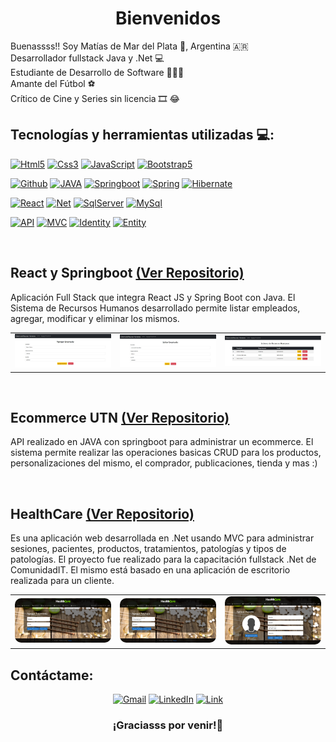 <div align="center">
  <h1>Bienvenidos</h1>
</div>

<p>
  Buenassss!! Soy Matías de Mar del Plata 🌊, Argentina 🇦🇷 <br>
  Desarrollador fullstack Java y .Net 💻<br>
  Estudiante de Desarrollo de Software 👨🏽‍🎓<br>
  Amante del Fútbol ⚽ <br>
  Crítico de Cine y Series sin licencia 🎞️ 😂 <br>
</p>

## Tecnologías y herramientas utilizadas 💻:


[![Html5](https://img.shields.io/badge/Html%205-orange?style=for-the-badge&logo=html5&logoColor=orange&labelColor=black)]() 
[![Css3](https://img.shields.io/badge/Css3-158ef2?style=for-the-badge&logo=css3&logoColor=158ef2&labelColor=black)]() 
[![JavaScript](https://img.shields.io/badge/JavaScript-yellow?style=for-the-badge&logo=javascript&logoColor=yellow&labelColor=black)]() 
[![Bootstrap5](https://img.shields.io/badge/Bootstrap%205-8858ee?style=for-the-badge&logo=bootstrap&logoColor=8858ee&labelColor=black)]() 

[![Github](https://img.shields.io/badge/Github-ddd3d1?style=for-the-badge&logo=github&logoColor=white&labelColor=black)]() 
[![JAVA](https://img.shields.io/badge/J-Java-orange?style=for-the-badge&labelColor=black)]() 
[![Springboot](https://img.shields.io/badge/Springboot-green?style=for-the-badge&logo=springboot&logoColor=green&labelColor=black)]() 
[![Spring](https://img.shields.io/badge/Spring-green?style=for-the-badge&logo=spring&logoColor=green&labelColor=black)]() 
[![Hibernate](https://img.shields.io/badge/Hibernate-59666C?style=for-the-badge&logo=hibernate&logoColor=59666C&labelColor=black)]() 


[![React](https://img.shields.io/badge/react-61DAFB?style=for-the-badge&logo=react&logoColor=61DAFB&labelColor=black)]() 
[![Net](https://img.shields.io/badge/.NET-7c4edf?style=for-the-badge&logo=csharp&logoColor=7c4edf&labelColor=black)]() 
[![SqlServer](https://img.shields.io/badge/MS%20Sql%20Server-a9192f?style=for-the-badge&logo=microsoftsqlserver&logoColor=red&labelColor=black)]() 
[![MySql](https://img.shields.io/badge/MySql-fcb82f?style=for-the-badge&logo=mysql&logoColor=fcb82f&labelColor=black)]() 

[![API](https://img.shields.io/badge/API-API%20Rest-0938cb?style=for-the-badge&labelColor=black)]() 
[![MVC](https://img.shields.io/badge/MVC-Modelo%20Vista%20Controlador-0938cb?style=for-the-badge&labelColor=black)]() 
[![Identity](https://img.shields.io/badge/MS%20Identity%20Framework-158ef2?style=for-the-badge&logo=microsoft&logoColor=158ef2&labelColor=black)]() 
[![Entity](https://img.shields.io/badge/MS%20Entity%20Framework-158ef2?style=for-the-badge&logo=microsoft&logoColor=158ef2&labelColor=black)]() 

<br>

## React y Springboot <a href="https://github.com/matias9486/react_spring">(Ver Repositorio)</a><span>
Aplicación Full Stack que integra React JS y Spring Boot con Java. El Sistema de Recursos Humanos desarrollado permite listar empleados, agregar, modificar y eliminar los mismos.

<table>
<tr>
  <td>
  <a href="https://raw.githubusercontent.com/matias9486/react_spring/main/screenshot/agregar_empleado.jpg" target="_blank"><img src="https://raw.githubusercontent.com/matias9486/react_spring/main/screenshot/agregar_empleado.jpg" alt="Agregar Empleado"></a>
</td>
  <td>
    <a href="https://raw.githubusercontent.com/matias9486/react_spring/main/screenshot/editar_empleado.jpg" target="_blank"><img src="https://raw.githubusercontent.com/matias9486/react_spring/main/screenshot/editar_empleado.jpg" alt="Editar Empleado"></a>
</td>
  <td>
<a href="https://raw.githubusercontent.com/matias9486/react_spring/main/screenshot/listar_empleados.jpg" target="_blank"><img src="https://raw.githubusercontent.com/matias9486/react_spring/main/screenshot/listar_empleados.jpg" alt="Listar Empleados"></a>
</td>
</tr>
</table>

<br>

## Ecommerce UTN <a href="https://github.com/matias9486/ecommerce_utn">(Ver Repositorio)</a><span>
API realizado en JAVA con springboot para administrar un ecommerce. El sistema permite realizar las operaciones basicas CRUD para los productos, personalizaciones del mismo, el comprador, publicaciones, tienda y mas :)

<br>

## HealthCare <a href="https://github.com/matias9486/HealthCare">(Ver Repositorio)</a><span>
Es una aplicación web desarrollada en .Net usando MVC para administrar sesiones, pacientes, productos, tratamientos, patologías y tipos de patologías. 
El proyecto fue realizado para la capacitación fullstack .Net de ComunidadIT. El mismo está basado en una aplicación de escritorio realizada para un cliente.

<table>
<tr>
  <td>
  <a href="https://raw.githubusercontent.com/matias9486/HealthCare/main/Screenshot/Agregar_Tratamiento.png" target="_blank"><img style="border-radius:10px;" src="https://raw.githubusercontent.com/matias9486/HealthCare/main/Screenshot/Agregar_Tratamiento.png" alt="Agregar Tratamiento"></a>
</td>
  <td>
<a href="https://raw.githubusercontent.com/matias9486/HealthCare/main/Screenshot/Agregar_Patologia.png" target="_blank"><img style="border-radius:10px;" src="https://raw.githubusercontent.com/matias9486/HealthCare/main/Screenshot/Agregar_Patologia.png" alt="Agregar Patologia"></a>
</td>
  <td>
<a href="https://raw.githubusercontent.com/matias9486/HealthCare/main/Screenshot/Agregar_Pacientes.png" target="_blank"><img style="border-radius:10px;" src="https://raw.githubusercontent.com/matias9486/HealthCare/main/Screenshot/Agregar_Pacientes.png" alt="Agregar Pacientes"></a>
</td>
</tr>
</table>
  
## Contáctame:

<div align="center">
  
  [![Gmail](https://img.shields.io/badge/Gmail-red?style=for-the-badge&logo=gmail&logoColor=red&labelColor=black)](mailto:matias9486mdp@gmail.com)
[![LinkedIn](https://img.shields.io/badge/Linkedin-blue?style=for-the-badge&logo=linkedin&logoColor=blue&labelColor=black)](https://www.linkedin.com/in/matias-alancay/) 
[![Link](https://img.shields.io/badge/Portfolio-39E09B?style=for-the-badge&logo=Linktree&logoColor=white&labelColor=101010)](https://matias-portfolio.netlify.app)

</div>

  <h3 align="center"> ¡Graciasss por venir!🙂</h3>
